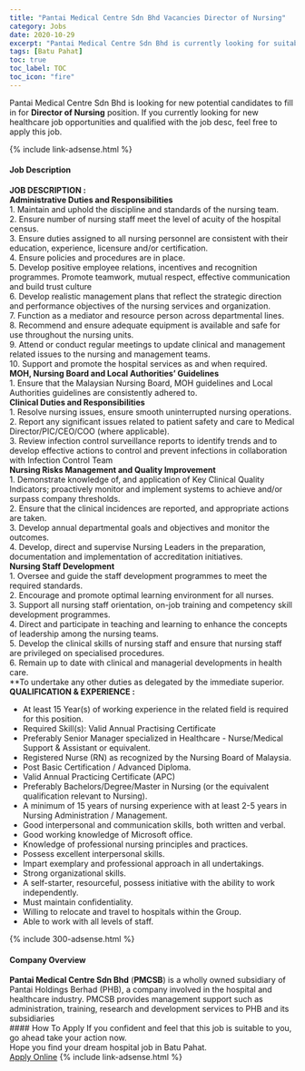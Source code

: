 ```yaml
---
title: "Pantai Medical Centre Sdn Bhd Vacancies Director of Nursing" 
category: Jobs 
date: 2020-10-29 
excerpt: "Pantai Medical Centre Sdn Bhd is currently looking for suitable person to fill in the Director of Nursing which positioned at Batu Pahat" 
tags: [Batu Pahat] 
toc: true 
toc_label: TOC 
toc_icon: "fire" 
--- 
```


<p>Pantai Medical Centre Sdn Bhd is looking for new potential candidates to fill in for <b>Director of Nursing</b> position. If you currently looking for new healthcare job opportunities and qualified with the job desc, feel free to apply this job.
</p>{% include link-adsense.html %} 
<div><div><h4>Job Description</h4></div><div><div><span><div><div>&#8203;<strong>JOB DESCRIPTION :</strong></div><div><div><strong>Administrative Duties and Responsibilities</strong></div><div>1. Maintain and uphold the discipline and standards of the nursing team.&#160;</div><div>2. Ensure number of nursing staff meet the level of acuity of the hospital census.</div><div>3. Ensure duties assigned to all nursing personnel are consistent with their education, experience, licensure and/or certification.&#160;</div><div>4. Ensure policies and procedures are in place.</div><div>5. Develop positive employee relations, incentives and recognition programmes. Promote teamwork, mutual respect, effective communication and build trust culture</div><div>6. Develop realistic management plans that reflect the strategic direction and performance objectives of the nursing services and organization.</div><div>7. Function as a mediator and resource person across departmental lines.</div><div>8. Recommend and ensure adequate equipment is available and safe for use throughout the nursing units.&#160;</div><div>9. Attend or conduct regular meetings to update clinical and management related issues to the nursing and management teams.&#160;</div><div>10. Support and promote the hospital services as and when required.</div><div><strong>MOH, Nursing Board and Local Authorities&#8217; Guidelines</strong></div><div>1. Ensure that the Malaysian Nursing Board, MOH guidelines and Local Authorities guidelines are consistently adhered to.</div><div><strong>Clinical Duties and Responsibilities</strong></div><div>1. Resolve nursing issues, ensure smooth uninterrupted nursing operations.</div><div>2. Report any significant issues related to patient safety and care to Medical Director/PIC/CEO/COO (where applicable).</div><div>3. Review infection control surveillance reports to identify trends and to develop effective actions to control and prevent infections in collaboration with Infection Control Team</div><div><strong>Nursing Risks Management and Quality Improvement</strong></div><div>1. Demonstrate knowledge of, and application of Key Clinical Quality Indicators; proactively monitor and implement systems to achieve and/or surpass company thresholds.</div><div>2. Ensure that the clinical incidences are reported, and appropriate actions are taken.</div><div>3. Develop annual departmental goals and objectives and monitor the outcomes.</div><div>4. Develop, direct and supervise Nursing Leaders in the preparation, documentation and implementation of accreditation initiatives.</div><div><strong>Nursing Staff Development</strong>&#160;</div><div>1. Oversee and guide the staff development programmes to meet the required standards.&#160;&#160;</div><div>2. Encourage and promote optimal learning environment for all nurses.&#160;</div><div>3. Support all nursing staff orientation, on-job training and competency skill development programmes.</div><div>4. Direct and participate in teaching and learning to enhance the concepts of leadership among the nursing teams.</div><div>5. Develop the clinical skills of nursing staff and ensure that nursing staff are privileged on specialised procedures.</div><div>6. Remain up to date with clinical and managerial developments in health care.&#160;</div><div>**To undertake any other duties as delegated by the immediate superior.</div><div><strong>QUALIFICATION &amp; EXPERIENCE :</strong></div></div><ul><li>At least 15&#160;Year(s) of working experience in the related field is required for this position.</li><li>Required Skill(s): Valid Annual Practising Certificate</li><li>Preferably Senior Manager specialized in Healthcare - Nurse/Medical Support &amp; Assistant or equivalent.</li><li>Registered Nurse (RN) as recognized by the Nursing Board of Malaysia.</li><li>Post Basic Certification / Advanced Diploma.</li><li>Valid Annual Practicing Certificate (APC)</li><li>Preferably Bachelors/Degree/Master in Nursing (or the equivalent qualification relevant to Nursing).</li><li>A minimum of 15 years of nursing experience with at least 2-5 years in Nursing Administration / Management.</li><li>Good interpersonal and communication skills, both written and verbal.</li><li>Good working knowledge of Microsoft office.</li><li>Knowledge of professional nursing principles and practices.</li><li>Possess excellent interpersonal skills.</li><li>Impart exemplary and professional approach in all undertakings.</li><li>Strong organizational skills.</li><li>A self-starter, resourceful, possess initiative with the ability to work independently.</li><li>Must maintain confidentiality.</li><li>Willing to relocate and travel to hospitals within the Group.</li><li>Able to work with all levels of staff.</li></ul></div></span></div></div></div> 
{% include 300-adsense.html %} 
<div><div><h4>Company Overview</h4></div><div><div><span><div><div><strong>Pantai Medical Centre Sdn Bhd</strong> (<strong>PMCSB</strong>) is a wholly owned subsidiary of Pantai Holdings Berhad (PHB), a company involved in the hospital and healthcare industry. PMCSB provides management support such as administration, training, research and development services to PHB and its subsidiaries</div></div></span></div></div></div> 
#### How To Apply 
If you confident and feel that this job is suitable to you, go ahead take your action now. <br/> 
Hope you find your dream hospital job in Batu Pahat. <br/> 
<a href="https://www.jobstreet.com.my/en/job/director-of-nursing-4403427?jobId=jobstreet-my-job-4403427&sectionRank=8&token=0~2f9b6934-fd8f-48eb-bd4c-ce30d5eae30a&fr=SRP%20View%20In%20New%20Ta" class="btn btn--warning" target="_blank" rel="nofollow noopenner">Apply Online</a> 
{% include link-adsense.html %} 